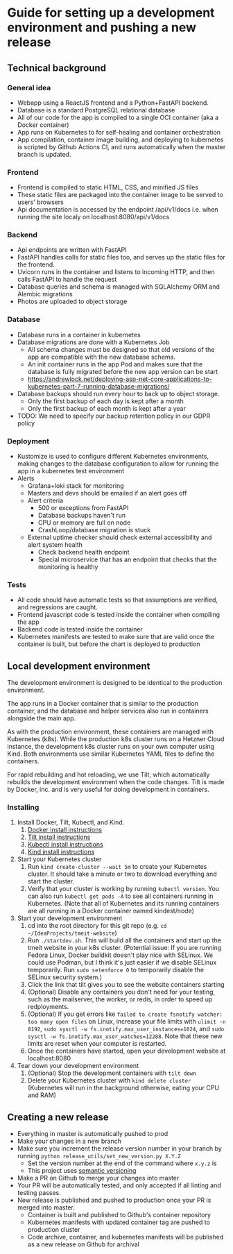 # Guide for setting up a development environment and pushing a new release

## Technical background

### General idea

- Webapp using a ReactJS frontend and a Python+FastAPI backend.
- Database is a standard PostgreSQL relational database
- All of our code for the app is compiled to a single OCI container (aka a Docker container)
- App runs on Kubernetes to for self-healing and container orchestration
- App compilation, container image building, and deploying to kubernetes is scripted by Github Actions CI,
  and runs automatically when the master branch is updated.

### Frontend

- Frontend is compiled to static HTML, CSS, and minified JS files
- These static files are packaged into the container image to be served to users' browsers
- Api documentation is accessed by the endpoint /api/v1/docs i.e. when running the site localy on localhost:8080/api/v1/docs

### Backend

- Api endpoints are written with FastAPI
- FastAPI handles calls for static files too, and serves up the static files for the frontend.
- Uvicorn runs in the container and listens to incoming HTTP, and then calls FastAPI to handle the request
- Database queries and schema is managed with SQLAlchemy ORM and Alembic migrations
- Photos are uploaded to object storage

### Database

- Database runs in a container in kubernetes
- Database migrations are done with a Kubernetes Job
  - All schema changes must be designed so that old versions of the app are compatible with the new database schema.
  - An init container runs in the app Pod and makes sure that the database is fully migrated before the new app version can be start
  - https://andrewlock.net/deploying-asp-net-core-applications-to-kubernetes-part-7-running-database-migrations/
- Database backups should run every hour to back up to object storage.
  - Only the first backup of each day is kept after a month
  - Only the first backup of each month is kept after a year
- TODO: We need to specify our backup retention policy in our GDPR policy

### Deployment

- Kustomize is used to configure different Kubernetes environments,
  making changes to the database configuration to allow for running the app in a kubernetes test environment
- Alerts
  - Grafana+loki stack for monitoring
  - Masters and devs should be emailed if an alert goes off
  - Alert criteria
    - 500 or exceptions from FastAPI
    - Database backups haven't run
    - CPU or memory are full on node
    - CrashLoop/database migration is stuck
  - External uptime checker should check external accessibility and alert system health
    - Check backend health endpoint
    - Special microservice that has an endpoint that checks that the monitoring is healthy

### Tests

- All code should have automatic tests so that assumptions are verified, and regressions are caught.
- Frontend javascript code is tested inside the container when compiling the app
- Backend code is tested inside the container
- Kubernetes manifests are tested to make sure that are valid once the container is built,
  but before the chart is deployed to production

## Local development environment

The development environment is designed to be identical to the production environment. 

The app runs in a Docker container that is similar to the production container,
and the database and helper services also run in containers alongside the main app.

As with the production environment, these containers are managed with Kubernetes (k8s). 
While the production k8s cluster runs on a Hetzner Cloud instance, 
the development k8s cluster runs on your own computer using Kind.
Both environments use similar Kubernetes YAML files to define the containers.

For rapid rebuilding and hot reloading, we use Tilt, 
which automatically rebuilds the development environment when the code changes.
Tilt is made by Docker, inc. and is very useful for doing development in containers.

### Installing
1. Install Docker, Tilt, Kubectl, and Kind.
   1. [Docker install instructions](https://www.docker.com/)
   2. [Tilt install instructions](https://docs.tilt.dev/)
   3. [Kubectl install instructions](https://kubernetes.io/docs/tasks/tools/)
   4. [Kind install instructions](https://kind.sigs.k8s.io/docs/user/quick-start)
2. Start your Kubernetes cluster
   1. Run `kind create-cluster --wait 5m` to create your Kubernetes cluster. It should take a minute or two to download everything and start the cluster.
   2. Verify that your cluster is working by running `kubectl version`. You can also run `kubectl get pods -A` to see all containers running in Kubernetes. (Note that all of Kubernetes and its running containers are all running in a Docker container named kindest/node)
3. Start your development environment
   1. cd into the root directory for this git repo (e.g. `cd ~/IdeaProjects/tmeit-website`)
   2. Run `./startdev.sh`. This will build all the containers and start up the tmeit website in your k8s cluster. (Potential issue: If you are running Fedora Linux, Docker buildkit doesn't play nice with SELinux. We could use Podman, but I think it's just easier if we disable SELinux temporarily. Run `sudo setenforce 0` to temporarily disable the SELinux security system.)
   3. Click the link that tilt gives you to see the website containers starting
   4. (Optional) Disable any containers you don't need for your testing, such as the mailserver, the worker, or redis, in order to speed up redployments.
   5. (Optional) If you get errors like `failed to create fsnotify watcher: too many open files` on Linux, increase your file limits with `ulimit -n 8192`, `sudo sysctl -w fs.inotify.max_user_instances=1024`, and `sudo sysctl -w fs.inotify.max_user_watches=12288`. Note that these new limits are reset when your computer is restarted.
   6. Once the containers have started, open your development website at localhost:8080
4. Tear down your development environment
   1. (Optional) Stop the development containers with `tilt down`
   2. Delete your Kubernetes cluster with `kind delete cluster` (Kubernetes will run in the background otherwise, eating your CPU and RAM)

## Creating a new release

- Everything in master is automatically pushed to prod
- Make your changes in a new branch
- Make sure you increment the release version number in your branch by running `python release_utils/set_new_version.py X.Y.Z`
  - Set the version number at the end of the command where `x.y.z` is
  - This project uses [semantic versioning](https://semver.org/)
- Make a PR on Github to merge your changes into master
- Your PR will be automatically tested, and only accepted if all linting and testing passes.
- New release is published and pushed to production once your PR is merged into master.
  - Container is built and published to Github's container repository
  - Kubernetes manifests with updated container tag are pushed to production cluster
  - Code archive, container, and kubernetes manifests will be published as a new release on Github for archival
